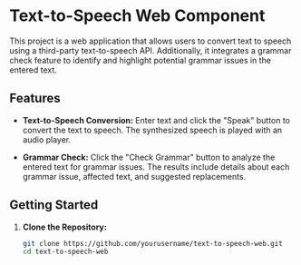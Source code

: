 # Text-to-Speech Web Component

This project is a web application that allows users to convert text to speech using a third-party text-to-speech API. Additionally, it integrates a grammar check feature to identify and highlight potential grammar issues in the entered text.

## Features

- **Text-to-Speech Conversion:** Enter text and click the "Speak" button to convert the text to speech. The synthesized speech is played with an audio player.
  
- **Grammar Check:** Click the "Check Grammar" button to analyze the entered text for grammar issues. The results include details about each grammar issue, affected text, and suggested replacements.

## Getting Started

1. **Clone the Repository:**
   ```bash
   git clone https://github.com/yourusername/text-to-speech-web.git
   cd text-to-speech-web
